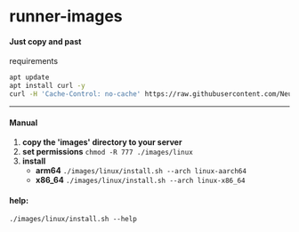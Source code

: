 # runner-images

#### Just copy and past
requirements
```bash
apt update
apt install curl -y
curl -H 'Cache-Control: no-cache' https://raw.githubusercontent.com/NeuralInnovations/runner-images/main/install.sh -o ./image-install.sh && chmod 777 ./image-install.sh && ./image-install.sh
```



--- 
#### Manual

1. **copy the 'images' directory to your server**
2. **set permissions** ```chmod -R 777 ./images/linux```
3. **install**
   - **arm64** ```./images/linux/install.sh --arch linux-aarch64```
   - **x86_64** ```./images/linux/install.sh --arch linux-x86_64```

#### help:
```./images/linux/install.sh --help```